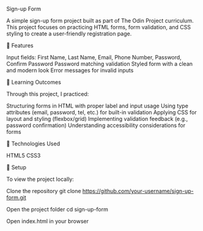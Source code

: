 Sign-up Form

A simple sign-up form project built as part of The Odin Project curriculum.
This project focuses on practicing HTML forms, form validation, and CSS styling to create a user-friendly registration page.

🔹 Features

Input fields: First Name, Last Name, Email, Phone Number, Password, Confirm Password
Password matching validation
Styled form with a clean and modern look
Error messages for invalid inputs

🔹 Learning Outcomes

Through this project, I practiced:

Structuring forms in HTML with proper label and input usage
Using type attributes (email, password, tel, etc.) for built-in validation
Applying CSS for layout and styling (flexbox/grid)
Implementing validation feedback (e.g., password confirmation)
Understanding accessibility considerations for forms

🔹 Technologies Used

HTML5
CSS3

🔹 Setup

To view the project locally:

Clone the repository
git clone https://github.com/your-username/sign-up-form.git  

Open the project folder
cd sign-up-form  

Open index.html in your browser



